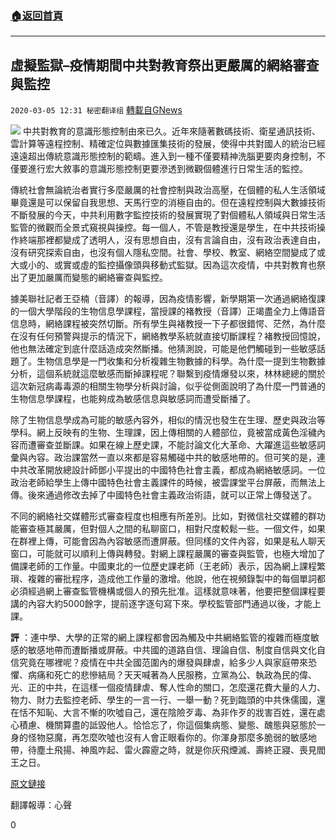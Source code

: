 ###  [:house:返回首頁](https://github.com/ourhimalayas/txt)
---

## 虛擬監獄&#8211;疫情期間中共對教育祭出更嚴厲的網絡審查與監控
`2020-03-05 12:31 秘密翻译组` [轉載自GNews](https://gnews.org/zh-hant/131668/)

![](https://s3-ap-northeast-1.amazonaws.com/news.guo.offload.media/wp-content/uploads/2020/03/05122736/%E8%99%9A%E6%8B%9F%E7%9B%91%E7%8B%B1.jpg)
中共對教育的意識形態控制由來已久。近年來隨著數碼技術、衛星通訊技術、雲計算等遠程控制、精確定位與數據匯集技術的發展，使得中共對國人的統治已經遠遠超出傳統意識形態控制的範疇。進入到一種不僅要精神洗腦更要肉身控制，不僅要進行宏大敘事的意識形態控制更要滲透到微觀個體進行日常生活的監控。

傳統社會無論統治者實行多麼嚴厲的社會控制與政治高壓，在個體的私人生活領域畢竟還是可以保留自我思想、天馬行空的消極自由的。但在遠程控制與大數據技術不斷發展的今天，中共利用數字監控技術的發展實現了對個體私人領域與日常生活監管的微觀而全景式窺視與操控。每一個人，不管是教授還是學生，在中共技術操作終端那裡都變成了透明人，沒有思想自由，沒有言論自由，沒有政治表達自由，沒有研究探索自由，也沒有個人隱私空間。社會、學校、教室、網絡空間變成了或大或小的、或實或虛的監控攝像頭與移動式監獄。因為這次疫情，中共對教育也祭出了更加嚴厲而變態的網絡審查與監控。

據美聯社記者王亞楠（音譯）的報導，因為疫情影響，新學期第一次通過網絡復課的一個大學階段的生物信息學課程，當授課的褚教授（音譯）正竭盡全力上傳語音信息時，網絡課程被突然切斷。所有學生與褚教授一下子都很錯愕、茫然，為什麼在沒有任何預警與提示的情況下，網絡教學系統就直接切斷課程？褚教授回憶說，他也無法確定到底什麼話造成突然斷播。他猜測說，可能是他們觸碰到一些敏感話題了。生物信息學是一門收集和分析複雜生物數據的科學。為什麼一提到生物數據分析，這個系統就這麼敏感而斷掉課程呢？聯繫到疫情爆發以來，林林總總的關於這次新冠病毒毒源的相關生物學分析與討論，似乎從側面說明了為什麼一門普通的生物信息學課程，也能夠成為敏感信息與敏感詞而遭受斷播了。

除了生物信息學成為可能的敏感內容外，相似的情況也發生在生理、歷史與政治等學科。網上反映有的生物、生理課，因上傳相關的人體部位，竟被當成黃色淫穢內容而遭審查並斷課。如果在線上歷史課，不能討論文化大革命、大躍進這些敏感詞彙與內容。政治課當然一直以來都是容易觸碰中共的敏感地帶的。但可笑的是，連中共改革開放總設計師鄧小平提出的中國特色社會主義，都成為網絡敏感詞。一位政治老師給學生上傳中國特色社會主義課件的時候，被雲課堂平台屏蔽，而無法上傳。後來通過修改去掉了中國特色社會主義政治術語，就可以正常上傳發送了。

不同的網絡社交媒體形式審查程度也相應有所差別。比如，對微信社交媒體的群功能審查極其嚴厲，但對個人之間的私聊窗口，相對尺度較鬆一些。一個文件，如果在群裡上傳，可能會因為內容敏感而遭屏蔽。但同樣的文件內容，如果是私人聊天窗口，可能就可以順利上傳與轉發。對網上課程嚴厲的審查與監管，也極大增加了備課老師的工作量。中國東北的一位歷史課老師（王老師）表示，因為網上課程繁瑣、複雜的審批程序，造成他工作量的激增。他說，他在視頻錄製中的每個單詞都必須經過網上審查監管機構或個人的預先批准。這樣就意味著，他要把整個課程要講的內容大約5000餘字，提前逐字逐句寫下來。學校監管部門通過以後，才能上課。

**評** ：連中學、大學的正常的網上課程都會因為觸及中共網絡監管的複雜而極度敏感的敏感地帶而遭斷播或屏蔽。中共國的道路自信、理論自信、制度自信與文化自信究竟在哪裡呢？疫情在中共全國范圍內的爆發與肆虐，給多少人與家庭帶來恐懼、病痛和死亡的悲慘結局？天天喊著為人民服務，立黨為公、執政為民的偉、光、正的中共，在這樣一個疫情肆虐、奪人性命的關口，怎麼還花費大量的人力、物力、財力去監控老師、學生的一言一行、一舉一動？死到臨頭的中共侏儒國，還在恬不知恥、大言不慚的吹噓自己，還在陰險歹毒、為非作歹的戕害百姓，還在處心積慮、機關算盡的詆毀他人。恰恰忘了，你這個集病態、變態、醜態與惡態於一身的怪物惡魔，再怎麼吹噓也沒有人會正眼看你的。你渾身那麼多脆弱的敏感地帶，待塵土飛揚、神風咋起、雷火霹靂之時，就是你灰飛煙滅、壽終正寢、喪見閻王之日。

[原文鏈接](https://apnews.com/cbde0ac8f6b52a37206a6f374e1f0398)

翻譯報導：心聲

0
